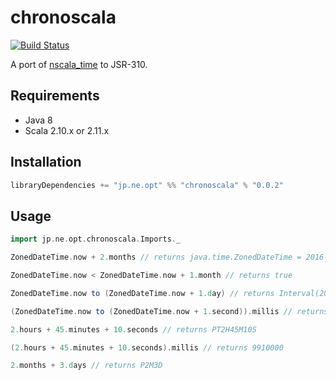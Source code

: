# chronoscala

[![Build Status](https://travis-ci.org/opt-tech/chronoscala.svg?branch=master)](https://travis-ci.org/opt-tech/chronoscala)

A port of [nscala_time](https://github.com/nscala-time/nscala-time) to JSR-310.

## Requirements

- Java 8
- Scala 2.10.x or 2.11.x

## Installation

```scala
libraryDependencies += "jp.ne.opt" %% "chronoscala" % "0.0.2"
```

## Usage

```scala
import jp.ne.opt.chronoscala.Imports._

ZonedDateTime.now + 2.months // returns java.time.ZonedDateTime = 2016-09-12T02:24:22.724+09:00[Asia/Tokyo]

ZonedDateTime.now < ZonedDateTime.now + 1.month // returns true

ZonedDateTime.now to (ZonedDateTime.now + 1.day) // returns Interval(2016-07-11T19:15:42.641Z,2016-07-12T19:15:42.641Z)

(ZonedDateTime.now to (ZonedDateTime.now + 1.second)).millis // returns 1000

2.hours + 45.minutes + 10.seconds // returns PT2H45M10S

(2.hours + 45.minutes + 10.seconds).millis // returns 9910000

2.months + 3.days // returns P2M3D
```
